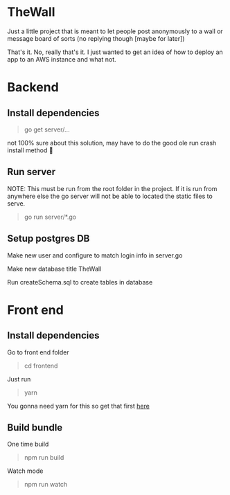 # TheWall
Just a little project that is meant to let people post anonymously to a wall or message board of sorts (no replying though [maybe for later])

That's it. No, really that's it. I just wanted to get an idea of how to deploy an app to an AWS instance and what not.

# Backend

## Install dependencies
> go get server/...

not 100% sure about this solution, may have to do the good ole run crash install method :grimacing:

## Run server
NOTE: This must be run from the root folder in the project. If it is run from anywhere else the go server
will not be able to located the static files to serve.
> go run server/*.go

## Setup postgres DB

Make new user and configure to match login info in server.go

Make new database title TheWall

Run createSchema.sql to create tables in database

# Front end

## Install dependencies
Go to front end folder
> cd frontend

Just run
> yarn

You gonna need yarn for this so get that first [here](https://yarnpkg.com/en/)

## Build bundle

One time build
> npm run build

Watch mode
> npm run watch
